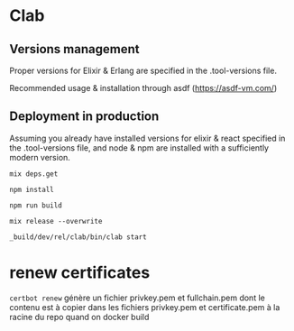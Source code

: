 # Clab

## Versions management
Proper versions for Elixir & Erlang are specified in the .tool-versions file.

Recommended usage & installation through asdf (https://asdf-vm.com/)

## Deployment in production
Assuming you already have installed versions for elixir & react specified in the .tool-versions file, and node & npm are installed with a sufficiently modern version.

```
mix deps.get

npm install

npm run build

mix release --overwrite

_build/dev/rel/clab/bin/clab start
```
# renew certificates

```certbot renew``` génère un fichier privkey.pem et fullchain.pem dont le contenu est à copier dans les fichiers privkey.pem et certificate.pem à la racine du repo quand on docker build
